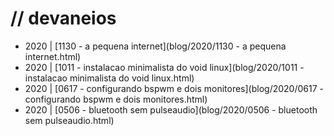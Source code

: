 # // devaneios
- 2020 | [1130 - a pequena internet](blog/2020/1130 - a pequena internet.html)
- 2020 | [1011 - instalacao minimalista do void linux](blog/2020/1011 - instalacao minimalista do void linux.html)
- 2020 | [0617 - configurando bspwm e dois monitores](blog/2020/0617 - configurando bspwm e dois monitores.html)
- 2020 | [0506 - bluetooth sem pulseaudio](blog/2020/0506 - bluetooth sem pulseaudio.html)
